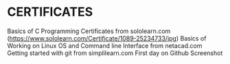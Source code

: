 # CERTIFICATES
  Basics of C Programming Certificates from sololearn.com (https://www.sololearn.com/Certificate/1089-25234733/jpg)
  Basics of Working on Linux OS and Command line Interface from netacad.com
  Getting started with git from simplilearn.com
  First day on Github Screenshot
